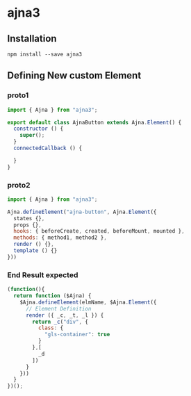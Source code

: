 # ajna3

## Installation
```shell
npm install --save ajna3
```

## Defining New custom Element

### proto1
```js
import { Ajna } from "ajna3";

export default class AjnaButton extends Ajna.Element() {
  constructor () {
    super();
  }
  connectedCallback () {

  }
}

```

### proto2
```js
import { Ajna } from "ajna3";

Ajna.defineElement("ajna-button", Ajna.Element({
  states {},
  props {},
  hooks: { beforeCreate, created, beforeMount, mounted },
  methods: { method1, method2 },
  render () {},
  template () {}
}))

```

### End Result expected

```js
(function(){
  return function ($Ajna) {
    $Ajna.defineElement(elmName, $Ajna.Element({
      // Element Definition
      render ({ _c, _t, _l }) {
        return _c("div", {
          class: {
            "gls-container": true
          }
        },[
          _d
        ])
      }
    }))
  }
})();
```
